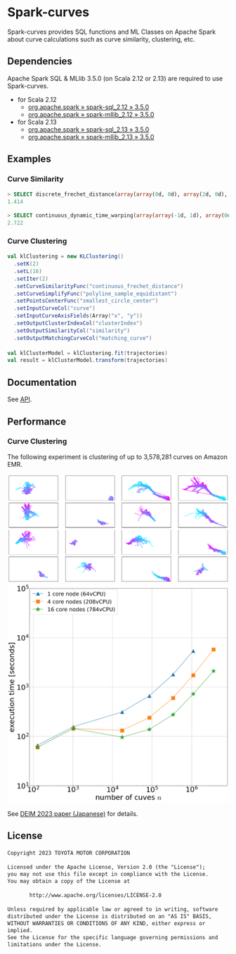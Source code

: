 # Spark-curves

Spark-curves provides SQL functions and ML Classes on Apache Spark
about curve calculations such as curve similarity, clustering, etc.

## Dependencies

Apache Spark SQL & MLlib 3.5.0 (on Scala 2.12 or 2.13) are required to use Spark-curves.

- for Scala 2.12
  - [org.apache.spark » spark-sql_2.12 » 3.5.0](https://mvnrepository.com/artifact/org.apache.spark/spark-sql_2.12/3.5.0)
  - [org.apache.spark » spark-mllib_2.12 » 3.5.0](https://mvnrepository.com/artifact/org.apache.spark/spark-mllib_2.12/3.5.0)
- for Scala 2.13
  - [org.apache.spark » spark-sql_2.13 » 3.5.0](https://mvnrepository.com/artifact/org.apache.spark/spark-sql_2.13/3.5.0)
  - [org.apache.spark » spark-mllib_2.13 » 3.5.0](https://mvnrepository.com/artifact/org.apache.spark/spark-mllib_2.13/3.5.0)

## Examples

### Curve Similarity

```sql
> SELECT discrete_frechet_distance(array(array(0d, 0d), array(2d, 0d), array(6d, 0d)), array(array(0d, 1d), array(2d, 1d), array(3d, 1d), array(6d, 1d)))
1.414
```

```sql
> SELECT continuous_dynamic_time_warping(array(array(-1d, 1d), array(0d, 1d), array(0d, 2d), array(1d, 2d), array(2d, 2d), array(3d, 2d), array(3d, 1d), array(4d, 1d)), array(array(-1d, 0d), array(0d, 0d), array(3d, 0d), array(4d, 0d)))
2.722
```

### Curve Clustering

```scala
val klClustering = new KLClustering()
  .setK(2)
  .setL(16)
  .setIter(2)
  .setCurveSimilarityFunc("continuous_frechet_distance")
  .setCurveSimplifyFunc("polyline_sample_equidistant")
  .setPointsCenterFunc("smallest_circle_center")
  .setInputCurveCol("curve")
  .setInputCurveAxisFields(Array("x", "y"))
  .setOutputClusterIndexCol("clusterIndex")
  .setOutputSimilarityCol("similarity")
  .setOutputMatchingCurveCol("matching_curve")

val klClusterModel = klClustering.fit(trajectories)
val result = klClusterModel.transform(trajectories)
```

## Documentation

See [API](docs/generated/api.md).

## Performance

### Curve Clustering

The following experiment is clustering of up to 3,578,281 curves on Amazon EMR.

![clusters](docs/images/clusters.png)
![clustering time](docs/images/clustering_time.png)

See [DEIM 2023 paper (Japanese)](https://proceedings-of-deim.github.io/DEIM2023/2b-2-3.pdf) for details.

## License

```
Copyright 2023 TOYOTA MOTOR CORPORATION

Licensed under the Apache License, Version 2.0 (the "License");
you may not use this file except in compliance with the License.
You may obtain a copy of the License at

       http://www.apache.org/licenses/LICENSE-2.0

Unless required by applicable law or agreed to in writing, software
distributed under the License is distributed on an "AS IS" BASIS,
WITHOUT WARRANTIES OR CONDITIONS OF ANY KIND, either express or implied.
See the License for the specific language governing permissions and
limitations under the License.
```
